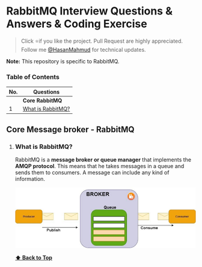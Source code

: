 # RabbitMQ Interview Questions & Answers & Coding Exercise

> Click :star:if you like the project. Pull Request are highly appreciated. Follow me [@HasanMahmud](https://www.linkedin.com/in/codemechanix/) for technical updates.

**Note:** This repository is specific to RabbitMQ.

### Table of Contents

| No. | Questions |
| --- | --------- |
|   | **Core RabbitMQ** |
|1  | [What is RabbitMQ?](#what-is-rabbitmq) |

## Core Message broker - RabbitMQ

1. ### What is RabbitMQ?

    RabbitMQ is a **message broker or queue manager** that implements the **AMQP protocol**. This means that he takes messages in a queue and sends them to consumers. A message can include any kind of information.

    ![rabbitmq-consume-produce-flow](images/RabbitMQ_Process.jpg)

   **[⬆ Back to Top](#table-of-contents)**